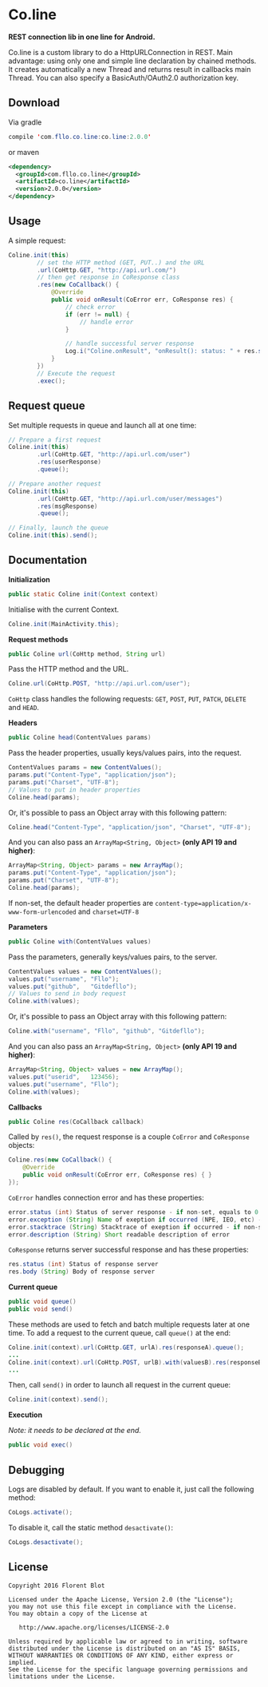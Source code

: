 Co.line
=======

**REST connection lib in one line for Android.**

Co.line is a custom library to do a HttpURLConnection in REST. Main advantage: using only one and simple line declaration by chained methods. It creates automatically a new Thread and returns result in callbacks main Thread. You can also specify a BasicAuth/OAuth2.0 authorization key.

Download
--------

Via gradle
```java
compile 'com.fllo.co.line:co.line:2.0.0'
```
or maven
```xml
<dependency>
  <groupId>com.fllo.co.line</groupId>
  <artifactId>co.line</artifactId>
  <version>2.0.0</version>
</dependency>
```

Usage
------

A simple request:
```java
Coline.init(this)
        // set the HTTP method (GET, PUT..) and the URL
        .url(CoHttp.GET, "http://api.url.com/")
        // then get response in CoResponse class
        .res(new CoCallback() {
            @Override
            public void onResult(CoError err, CoResponse res) {
                // check error
                if (err != null) {
                    // handle error
                }

                // handle successful server response
                Log.i("Coline.onResult", "onResult(): status: " + res.status+", body: " + res.body);
            }
        })
        // Execute the request
        .exec();
```

Request queue
-------

Set multiple requests in queue and launch all at one time:
```java
// Prepare a first request
Coline.init(this)
        .url(CoHttp.GET, "http://api.url.com/user")
        .res(userResponse)
        .queue();

// Prepare another request
Coline.init(this)
        .url(CoHttp.GET, "http://api.url.com/user/messages")
        .res(msgResponse)
        .queue();

// Finally, launch the queue
Coline.init(this).send();
```

Documentation
-------

**Initialization**

```java
public static Coline init(Context context)
```
Initialise with the current Context.
```java
Coline.init(MainActivity.this);
```

**Request methods**

```java
public Coline url(CoHttp method, String url)
```
Pass the HTTP method and the URL.
```java
Coline.url(CoHttp.POST, "http://api.url.com/user");
```
`CoHttp` class handles the following requests: `GET`, `POST`, `PUT`, `PATCH`, `DELETE` and `HEAD`.

**Headers**

```java
public Coline head(ContentValues params)
```
Pass the header properties, usually keys/values pairs, into the request.
```java
ContentValues params = new ContentValues();
params.put("Content-Type", "application/json");
params.put("Charset", "UTF-8");
// Values to put in header properties
Coline.head(params);
```
Or, it's possible to pass an Object array with this following pattern:
```java
Coline.head("Content-Type", "application/json", "Charset", "UTF-8");
```
And you can also pass an `ArrayMap<String, Object>` **(only API 19 and higher)**:
```java
ArrayMap<String, Object> params = new ArrayMap();
params.put("Content-Type", "application/json");
params.put("Charset", "UTF-8");
Coline.head(params);
```
If non-set, the default header properties are `content-type=application/x-www-form-urlencoded` and `charset=UTF-8`

**Parameters**

```java
public Coline with(ContentValues values)
```
Pass the parameters, generally keys/values pairs, to the server.
```java
ContentValues values = new ContentValues();
values.put("username", "Fllo");
values.put("github",   "Gitdefllo");
// Values to send in body request
Coline.with(values);
```
Or, it's possible to pass an Object array with this following pattern:  
```java
Coline.with("username", "Fllo", "github", "Gitdefllo");
```
And you can also pass an `ArrayMap<String, Object>` **(only API 19 and higher)**:
```java
ArrayMap<String, Object> values = new ArrayMap();
values.put("userid",   123456);
values.put("username", "Fllo");
Coline.with(values);
```

**Callbacks**

```java
public Coline res(CoCallback callback)
```
Called by `res()`, the request response is a couple `CoError` and `CoResponse` objects:
```java
Coline.res(new CoCallback() {
    @Override
    public void onResult(CoError err, CoResponse res) { }
});
```

`CoError` handles connection error and has these properties:
```java
error.status (int) Status of server response - if non-set, equals to 0
error.exception (String) Name of exeption if occurred (NPE, IEO, etc) - if non-set, equals to null
error.stacktrace (String) Stacktrace of exeption if occurred - if non-set, equals to null
error.description (String) Short readable description of error
```

`CoResponse` returns server successful response and has these properties:
```java
res.status (int) Status of response server
res.body (String) Body of response server
```

**Current queue**

```java
public void queue()
public void send()
```
These methods are used to fetch and batch multiple requests later at one time.
To add a request to the current queue, call `queue()` at the end:
```java
Coline.init(context).url(CoHttp.GET, urlA).res(responseA).queue();
...
Coline.init(context).url(CoHttp.POST, urlB).with(valuesB).res(responseB).queue();
...
```
Then, call `send()` in order to launch all request in the current queue:
```java
Coline.init(context).send();
```

**Execution**

*Note: it needs to be declared at the end.*
```java
public void exec()
```

Debugging
---------

Logs are disabled by default. If you want to enable it, just call the following method:
```java
CoLogs.activate();
```
To disable it, call the static method `desactivate()`:
```java
CoLogs.desactivate();
```

License
--------

    Copyright 2016 Florent Blot
    
    Licensed under the Apache License, Version 2.0 (the "License");
    you may not use this file except in compliance with the License.
    You may obtain a copy of the License at

       http://www.apache.org/licenses/LICENSE-2.0

    Unless required by applicable law or agreed to in writing, software
    distributed under the License is distributed on an "AS IS" BASIS,
    WITHOUT WARRANTIES OR CONDITIONS OF ANY KIND, either express or implied.
    See the License for the specific language governing permissions and
    limitations under the License.
